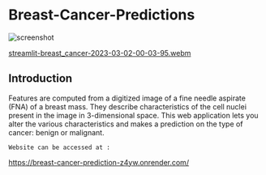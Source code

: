 # Breast-Cancer-Predictions

![screenshot](https://user-images.githubusercontent.com/115895428/222335186-0f29c2c5-140e-409d-834b-0f1a42b9aac3.png)

[streamlit-breast_cancer-2023-03-02-00-03-95.webm](https://user-images.githubusercontent.com/115895428/222337854-29117892-8f55-4bc7-95cb-a9c376af3611.webm)


## Introduction

Features are computed from a digitized image of a fine needle aspirate (FNA) of a breast mass. They describe characteristics of the cell nuclei present in the image in 3-dimensional space. This web application lets you alter the various characteristics and makes a prediction on the type of cancer: benign or malignant. 

    Website can be accessed at :
https://breast-cancer-prediction-z4yw.onrender.com/
